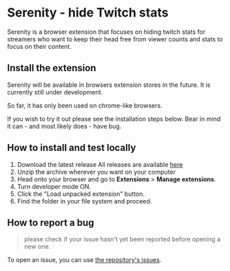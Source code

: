 # Serenity - hide Twitch stats
Serenity is a browser extension that focuses on hiding twitch stats for streamers who want to keep their head free from viewer counts and stats to focus on their content.

## Install the extension
Serenity will be available in browsers extension stores in the future. It is currently still under development.  

So far, it has only been used on chrome-like browsers.

If you wish to try it out please see the installation steps below. Bear in mind it can - and most likely does - have bug.

## How to install and test locally
1. Download the latest release
All releases are available [here](https://github.com/0xAco/twitch-serenity-extension/releases)
2. Unzip the archive wherever you want on your computer
3. Head onto your browser and go to **Extensions** > **Manage extensions**.
4. Turn developer mode ON.
5. Click the "Load unpacked extension" button.
6. Find the folder in your file system and proceed.

## How to report a bug

> please check if your issue hasn't yet been reported before opening a new one.

To open an issue, you can use [the repository's issues](https://github.com/0xAco/twitch-serenity-extension/issues/).